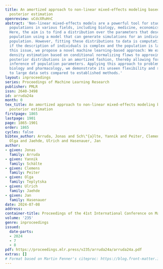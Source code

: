 ```yaml
---
title: An amortized approach to non-linear mixed-effects modeling based on neural
  posterior estimation
openreview: uCdcXRuHnC
abstract: 'Non-linear mixed-effects models are a powerful tool for studying heterogeneous
  populations in various fields, including biology, medicine, economics, and engineering.
  Here, the aim is to find a distribution over the parameters that describe the whole
  population using a model that can generate simulations for an individual of that
  population. However, fitting these distributions to data is computationally challenging
  if the description of individuals is complex and the population is large. To address
  this issue, we propose a novel machine learning-based approach: We exploit neural
  density estimation based on conditional normalizing flows to approximate individual-specific
  posterior distributions in an amortized fashion, thereby allowing for efficient
  inference of population parameters. Applying this approach to problems from cell
  biology and pharmacology, we demonstrate its unseen flexibility and scalability
  to large data sets compared to established methods.'
layout: inproceedings
series: Proceedings of Machine Learning Research
publisher: PMLR
issn: 2640-3498
id: arruda24a
month: 0
tex_title: An amortized approach to non-linear mixed-effects modeling based on neural
  posterior estimation
firstpage: 1865
lastpage: 1901
page: 1865-1901
order: 1865
cycles: false
bibtex_author: Arruda, Jonas and Sch\"{a}lte, Yannik and Peiter, Clemens and Teplytska,
  Olga and Jaehde, Ulrich and Hasenauer, Jan
author:
- given: Jonas
  family: Arruda
- given: Yannik
  family: Schälte
- given: Clemens
  family: Peiter
- given: Olga
  family: Teplytska
- given: Ulrich
  family: Jaehde
- given: Jan
  family: Hasenauer
date: 2024-07-08
address:
container-title: Proceedings of the 41st International Conference on Machine Learning
volume: '235'
genre: inproceedings
issued:
  date-parts:
  - 2024
  - 7
  - 8
pdf: https://proceedings.mlr.press/v235/arruda24a/arruda24a.pdf
extras: []
# Format based on Martin Fenner's citeproc: https://blog.front-matter.io/posts/citeproc-yaml-for-bibliographies/
---
```

